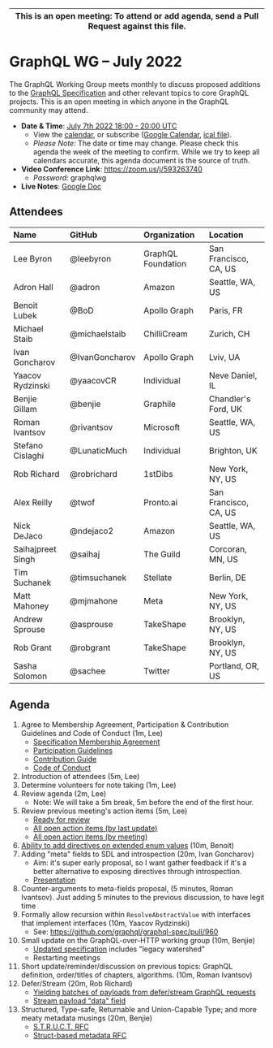 <!--

Hello! You're welcome to join our working group meeting and add to the agenda
by following these three steps:

   1. Add your name to the list of attendees (in alphabetical order).

      - To respect meeting size, attendees should be relevant to the agenda.
        That means we expect most who join the meeting to participate in
        discussion. If you'd rather just watch, check out our YouTube[1].

      - Please include the organization (or project) you represent, and the
        location (including country code[2]) you expect to be located in during
        the meeting.

      - If you're willing to help take notes, add "✏️" after your name
        (eg. Ada Lovelace ✏). This is hugely helpful!

   2. If relevant, add your topic to the agenda (sorted by expected time).

      - Every agenda item has four parts: 1) the topic, 2) an expected time
        constraint, 3) who's leading the discussion, and 4) a list of any
        relevant links (RFC docs, issues, PRs, presentations, etc). Follow the
        format of existing agenda items.

      - Know what you want to get out of the agenda topic - what feedback do you
        need? What questions do you need answered? Are you looking for consensus
        or just directional feedback?

      - If your topic is a new proposal it's likely an "RFC 0"[3]. The barrier
        of entry for documenting new proposals is intentionally low, writing a
        few sentences about the problem you're trying to solve and the rough
        shape of your proposed solution is normally sufficient.

        You can create a link for this:
          - As an issue against the graphql-wg repo.
          - As a GitHub discussion in the graphql-wg repo.
          - As an RFC document into the rfcs/ folder of the graphql-wg repo.

   3. Review our guidelines and agree to our Spec Membership & CLA.

      - Review and understand our Spec Membership Agreement, Participation &
        Contribution Guidelines, and Code of Conduct. You'll find links to these
        in the first agenda item of every meeting.

      - If this is your first time, our bot will comment on your Pull Request
        with a link to our Spec Membership & CLA. Please follow along and agree
        before your PR is merged.

        Your organization may sign this for all of its members. To set this up,
        please ask operations@graphql.org.

PLEASE TAKE NOTE:

  - By joining this meeting you must agree to the Specification Membership
    Agreement and Code of Conduct.

  - Meetings are recorded and made available on YouTube[1], by joining you
    consent to being recorded.

[1] Youtube: https://www.youtube.com/channel/UCERcwLeheOXp_u61jEXxHMA
[2] Country codes: https://en.wikipedia.org/wiki/List_of_ISO_3166_country_codes#Current_ISO_3166_country_codes
[3] RFC stages: https://github.com/graphql/graphql-spec/blob/main/CONTRIBUTING.md#rfc-contribution-stages

-->

| This is an open meeting: To attend or add agenda, send a Pull Request against this file. |
| --- |


# GraphQL WG – July 2022

The GraphQL Working Group meets monthly to discuss proposed additions to the
[GraphQL Specification][] and other relevant topics to core GraphQL projects.
This is an open meeting in which anyone in the GraphQL community may attend.

- **Date & Time**: [July 7th 2022 18:00 - 20:00 UTC](https://www.timeanddate.com/worldclock/meetingdetails.html?year=2022&month=7&day=7&hour=18&min=0&sec=0&p1=224&p2=179&p3=136&p4=268&p5=367&p6=438&p7=240&iv=0)
  - View the [calendar][], or subscribe ([Google Calendar][], [ical file][]).
  - *Please Note:* The date or time may change. Please check this agenda the
    week of the meeting to confirm. While we try to keep all calendars accurate,
    this agenda document is the source of truth.
- **Video Conference Link**: https://zoom.us/j/593263740
  - *Password:* graphqlwg
- **Live Notes**: [Google Doc](about:blank)

[GraphQL Specification]: https://github.com/graphql/graphql-spec
[calendar]: https://calendar.google.com/calendar/embed?src=linuxfoundation.org_ik79t9uuj2p32i3r203dgv5mo8%40group.calendar.google.com
[Google Calendar]: https://calendar.google.com/calendar?cid=bGludXhmb3VuZGF0aW9uLm9yZ19pazc5dDl1dWoycDMyaTNyMjAzZGd2NW1vOEBncm91cC5jYWxlbmRhci5nb29nbGUuY29t
[ical file]: https://calendar.google.com/calendar/ical/linuxfoundation.org_ik79t9uuj2p32i3r203dgv5mo8%40group.calendar.google.com/public/basic.ics


## Attendees

| Name               | GitHub          | Organization       | Location
| :----------------- | :-------------- | :----------------- | :-----------------
| Lee Byron          | @leebyron       | GraphQL Foundation | San Francisco, CA, US
| Adron Hall         | @adron          | Amazon             | Seattle, WA, US
| Benoit Lubek       | @BoD            | Apollo Graph       | Paris, FR
| Michael Staib      | @michaelstaib   | ChilliCream        | Zurich, CH
| Ivan Goncharov     | @IvanGoncharov  | Apollo Graph       | Lviv, UA
| Yaacov Rydzinski   | @yaacovCR       | Individual         | Neve Daniel, IL
| Benjie Gillam      | @benjie         | Graphile           | Chandler's Ford, UK
| Roman Ivantsov     | @rivantsov      | Microsoft          | Seattle, WA, US
| Stefano Cislaghi   | @LunaticMuch    | Individual         | Brighton, UK
| Rob Richard        | @robrichard     | 1stDibs            | New York, NY, US
| Alex Reilly        | @twof           | Pronto.ai          | San Francisco, CA, US
| Nick DeJaco        | @ndejaco2       | Amazon             | Seattle, WA, US
| Saihajpreet Singh  | @saihaj         | The Guild          | Corcoran, MN, US
| Tim Suchanek       | @timsuchanek    | Stellate           | Berlin, DE
| Matt Mahoney       | @mjmahone       | Meta               | New York, NY, US
| Andrew Sprouse     | @asprouse       | TakeShape          | Brooklyn, NY, US
| Rob Grant          | @robgrant       | TakeShape          | Brooklyn, NY, US
| Sasha Solomon      | @sachee         | Twitter            | Portland, OR, US

## Agenda

1. Agree to Membership Agreement, Participation & Contribution Guidelines and Code of Conduct (1m, Lee)
   - [Specification Membership Agreement](https://github.com/graphql/foundation)
   - [Participation Guidelines](https://github.com/graphql/graphql-wg#participation-guidelines)
   - [Contribution Guide](https://github.com/graphql/graphql-spec/blob/main/CONTRIBUTING.md)
   - [Code of Conduct](https://github.com/graphql/foundation/blob/master/CODE-OF-CONDUCT.md)
1. Introduction of attendees (5m, Lee)
1. Determine volunteers for note taking (1m, Lee)
1. Review agenda (2m, Lee)
   - Note: We will take a 5m break, 5m before the end of the first hour.
1. Review previous meeting's action items (5m, Lee)
   - [Ready for review](https://github.com/graphql/graphql-wg/issues?q=is%3Aissue+is%3Aopen+label%3A%22Ready+for+review+%F0%9F%99%8C%22+sort%3Aupdated-desc)
   - [All open action items (by last update)](https://github.com/graphql/graphql-wg/issues?q=is%3Aissue+is%3Aopen+label%3A%22Action+item+%3Aclapper%3A%22+sort%3Aupdated-desc)
   - [All open action items (by meeting)](https://github.com/graphql/graphql-wg/projects?query=is%3Aopen+sort%3Aname-asc)
1. [Ability to add directives on extended enum values](https://github.com/graphql/graphql-spec/issues/952) (10m, Benoit)
1. Adding "meta" fields to SDL and introspection (20m, Ivan Goncharov)
   - Aim: it's super early proposal, so I want gather feedback if it's a better alternative to exposing directives through introspection.
   - [Presentation](https://docs.google.com/presentation/d/1qGc2rZKeim699tT-2G1xDESZP3Kd6tvj9V27tQfyJhg/edit#slide=id.ge9d8d484d6_0_5)
1. Counter-arguments to meta-fields proposal, (5 minutes, Roman Ivantsov). Just adding 5 minutes to the previous discussion, to have legit time
1. Formally allow recursion within `ResolveAbstractValue` with interfaces that implement interfaces (10m, Yaacov Rydzinski)
   - See: https://github.com/graphql/graphql-spec/pull/960
1. Small update on the GraphQL-over-HTTP working group (10m, Benjie)
   - [Updated specification](https://github.com/benjie/graphql-over-http/blob/benjie-edits/spec/GraphQLOverHTTP.md) includes "legacy watershed"
   - Restarting meetings
1. Short update/reminder/discussion on previous topics: GraphQL definition, order/titles of chapters, algorithms. (10m, Roman Ivantsov) 
1. Defer/Stream (20m, Rob Richard)
   - [Yielding batches of payloads from defer/stream GraphQL requests](https://github.com/robrichard/defer-stream-wg/discussions/41)
   - [Stream payload "data" field](https://github.com/robrichard/defer-stream-wg/discussions/42)
1. Structured, Type-safe, Returnable and Union-Capable Type; and more meaty metadata musings (20m, Benjie)
   - [S.T.R.U.C.T. RFC](https://github.com/graphql/graphql-wg/pull/1035)
   - [Struct-based metadata RFC](https://github.com/graphql/graphql-wg/pull/1036)

